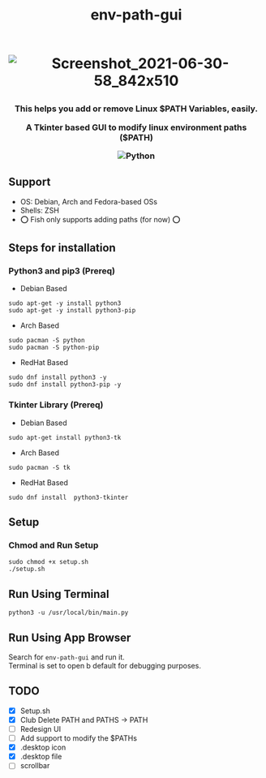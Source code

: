 <h1 align="center">env-path-gui<br><br>

![Screenshot_2021-06-30-58_842x510](https://user-images.githubusercontent.com/54891285/123993164-d7704a80-d9e9-11eb-88df-3d2d1eeb7743.png)

</h1>

<h3 align="center">

<p align='center'>This helps you add or remove Linux $PATH Variables, easily.</p>
<p align='center'>A Tkinter based GUI to modify linux environment paths ($PATH)</p>

![Python](https://img.shields.io/badge/-python-333333?style=flat-square&logo=python)  


</h3>

## Support
- OS: Debian, Arch and Fedora-based OSs
- Shells: ZSH
- ⭕ Fish only supports adding paths (for now) ⭕

## Steps for installation

### Python3 and pip3 (Prereq)

- Debian Based
```
sudo apt-get -y install python3
sudo apt-get -y install python3-pip
```

- Arch Based
```
sudo pacman -S python
sudo pacman -S python-pip
```

- RedHat Based
```
sudo dnf install python3 -y
sudo dnf install python3-pip -y
```


### Tkinter Library (Prereq)

- Debian Based
```
sudo apt-get install python3-tk
```

- Arch Based
```
sudo pacman -S tk
```

- RedHat Based
```
sudo dnf install  python3-tkinter
```

## Setup
### Chmod and Run Setup
```
sudo chmod +x setup.sh
./setup.sh
```

## Run Using Terminal
```
python3 -u /usr/local/bin/main.py
```

## Run Using App Browser
Search for ```env-path-gui``` and run it.<br>
Terminal is set to open b default for debugging purposes.

## TODO
- [x] Setup.sh
- [x] Club Delete PATH and PATHS -> PATH
- [ ] Redesign UI
- [ ] Add support to modify the $PATHs
- [x] .desktop icon
- [x] .desktop file
- [ ] scrollbar
